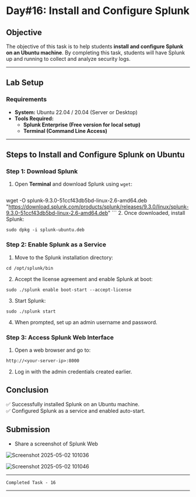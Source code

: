 # **Day#16: Install and Configure Splunk**

## **Objective**  
The objective of this task is to help students **install and configure Splunk on an Ubuntu machine**. By completing this task, students will have Splunk up and running to collect and analyze security logs.

---

## **Lab Setup**  
### **Requirements**  
- **System:** Ubuntu 22.04 / 20.04 (Server or Desktop)  
- **Tools Required:**  
  - **Splunk Enterprise (Free version for local setup)**  
  - **Terminal (Command Line Access)**  

---

## **Steps to Install and Configure Splunk on Ubuntu**

### **Step 1: Download Splunk**
1. Open **Terminal** and download Splunk using `wget`:

   ```
  wget -O splunk-9.3.0-51ccf43db5bd-linux-2.6-amd64.deb 
  "https://download.splunk.com/products/splunk/releases/9.3.0/linux/splunk-9.3.0-51ccf43db5bd-linux-2.6-amd64.deb"
    ```
2. Once downloaded, install Splunk:
```
sudo dpkg -i splunk-ubuntu.deb
```

### Step 2: Enable Splunk as a Service
1. Move to the Splunk installation directory:
```
cd /opt/splunk/bin
```
2. Accept the license agreement and enable Splunk at boot:
```
sudo ./splunk enable boot-start --accept-license
```
3. Start Splunk:
```
sudo ./splunk start
```
4. When prompted, set up an admin username and password.

### Step 3: Access Splunk Web Interface
1. Open a web browser and go to:
```
http://<your-server-ip>:8000
```
2. Log in with the admin credentials created earlier.
   

## Conclusion
✅ Successfully installed Splunk on an Ubuntu machine.  
✅ Configured Splunk as a service and enabled auto-start.  


## Submission
- Share a screenshot of Splunk Web


![Screenshot 2025-05-02 101036](https://github.com/user-attachments/assets/8a47946d-c3ff-4927-9fba-0fb2fd7e737d)


![Screenshot 2025-05-02 101046](https://github.com/user-attachments/assets/6b272ea6-98e1-4f11-b3db-e722aeb5c4c6)


------------------------------------------------------------------------------------------------------------------------------

    Completed Task - 16 

-------------------------------------------------------------------------------------------------------------------------------    











